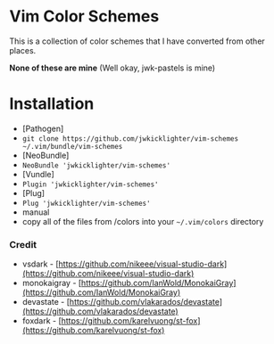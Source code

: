 # Vim Color Schemes

This is a collection of color schemes that I have converted from other places.

**None of these are mine**
(Well okay, jwk-pastels is mine)

# Installation

*  [Pathogen]
  *  `git clone https://github.com/jwkicklighter/vim-schemes ~/.vim/bundle/vim-schemes`
*  [NeoBundle]
  *  `NeoBundle 'jwkicklighter/vim-schemes'`
*  [Vundle]
  *  `Plugin 'jwkicklighter/vim-schemes'`
*  [Plug]
  *  `Plug 'jwkicklighter/vim-schemes'`
*  manual
  *  copy all of the files from /colors into your `~/.vim/colors` directory

### Credit

- vsdark - [https://github.com/nikeee/visual-studio-dark](https://github.com/nikeee/visual-studio-dark)
- monokaigray - [https://github.com/IanWold/MonokaiGray](https://github.com/IanWold/MonokaiGray)
- devastate - [https://github.com/vlakarados/devastate](https://github.com/vlakarados/devastate)
- foxdark - [https://github.com/karelvuong/st-fox](https://github.com/karelvuong/st-fox)
